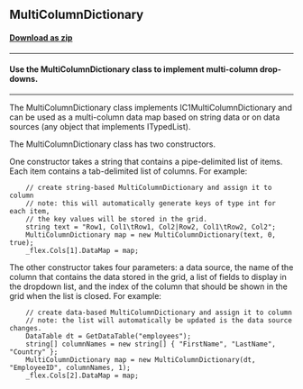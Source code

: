 ## MultiColumnDictionary
#### [Download as zip](https://grapecity.github.io/DownGit/#/home?url=https://github.com/GrapeCity/ComponentOne-WinForms-Samples/tree/master/NetFramework\FlexGrid\VB\MultiColumnDictionary)
____
#### Use the MultiColumnDictionary class to implement multi-column drop-downs.
____
The MultiColumnDictionary class implements IC1MultiColumnDictionary and can be used as a multi-column data map based on string data or on data sources (any object that implements ITypedList).

The MultiColumnDictionary class has two constructors.

One constructor takes a string that contains a pipe-delimited list of items.
Each item contains a tab-delimited list of columns.
For example:

```
	// create string-based MultiColumnDictionary and assign it to column
	// note: this will automatically generate keys of type int for each item,
	// the key values will be stored in the grid.
	string text = "Row1, Col1\tRow1, Col2|Row2, Col1\tRow2, Col2";
	MultiColumnDictionary map = new MultiColumnDictionary(text, 0, true);
	_flex.Cols[1].DataMap = map;
```	
The other constructor takes four parameters: a data source, the name of the column that contains the data stored in the grid,
a list of fields to display in the dropdown list, and the index of the column that should be shown in  the grid when the list is closed.
For example:

```
	// create data-based MultiColumnDictionary and assign it to column
	// note: the list will automatically be updated is the data source changes.
	DataTable dt = GetDataTable("employees");
	string[] columnNames = new string[] { "FirstName", "LastName", "Country" };
	MultiColumnDictionary map = new MultiColumnDictionary(dt, "EmployeeID", columnNames, 1);
	_flex.Cols[2].DataMap = map;
```